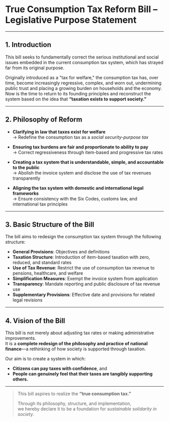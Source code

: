 # **True Consumption Tax Reform Bill – Legislative Purpose Statement**

---

## **1. Introduction**

This bill seeks to fundamentally correct the serious institutional and social issues embedded in the current consumption tax system, which has strayed far from its original purpose.

Originally introduced as a "tax for welfare," the consumption tax has, over time, become increasingly regressive, complex, and worn out, undermining public trust and placing a growing burden on households and the economy. Now is the time to return to its founding principles and reconstruct the system based on the idea that **“taxation exists to support society.”**

---

## **2. Philosophy of Reform**

- **Clarifying in law that taxes exist for welfare**  
  → Redefine the consumption tax as a *social security-purpose tax*

- **Ensuring tax burdens are fair and proportionate to ability to pay**  
  → Correct regressiveness through item-based and progressive tax rates

- **Creating a tax system that is understandable, simple, and accountable to the public**  
  → Abolish the invoice system and disclose the use of tax revenues transparently

- **Aligning the tax system with domestic and international legal frameworks**  
  → Ensure consistency with the Six Codes, customs law, and international tax principles

---

## **3. Basic Structure of the Bill**

The bill aims to redesign the consumption tax system through the following structure:

- **General Provisions**: Objectives and definitions  
- **Taxation Structure**: Introduction of item-based taxation with zero, reduced, and standard rates  
- **Use of Tax Revenue**: Restrict the use of consumption tax revenue to pensions, healthcare, and welfare  
- **Simplification Measures**: Exempt the invoice system from application  
- **Transparency**: Mandate reporting and public disclosure of tax revenue use  
- **Supplementary Provisions**: Effective date and provisions for related legal revisions

---

## **4. Vision of the Bill**

This bill is not merely about adjusting tax rates or making administrative improvements.  
It is a **complete redesign of the philosophy and practice of national finance**—a rethinking of how society is supported through taxation.

Our aim is to create a system in which:

- **Citizens can pay taxes with confidence**, and  
- **People can genuinely feel that their taxes are tangibly supporting others.**

---

> This bill aspires to realize the **“true consumption tax.”**  
>  
> Through its philosophy, structure, and implementation,  
> we hereby declare it to be a foundation for *sustainable solidarity in society*.
